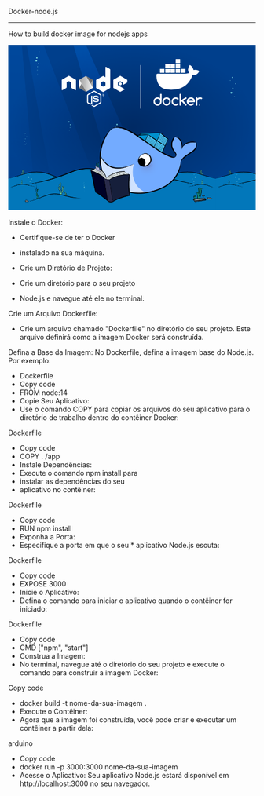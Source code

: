 Docker-node.js
_____________________________________________________________________________________________
How to build docker image for nodejs apps

![docker-node](assets/node-js-docker.png)




<span class="docker-blue">Instale o Docker:</span>
* Certifique-se de ter o Docker
 * instalado na sua máquina.

* Crie um Diretório de Projeto:
* Crie um diretório para o seu projeto 
* Node.js e navegue até ele no terminal.

<span class="docker-blue">Crie um Arquivo Dockerfile:</span>
* Crie um arquivo chamado "Dockerfile" no diretório do seu projeto. Este arquivo definirá como a imagem Docker será construída.

<span class="docker-blue">Defina a Base da Imagem:</span>
No Dockerfile, defina a imagem base do Node.js. Por exemplo:

* Dockerfile
* Copy code
* FROM node:14
* Copie Seu Aplicativo:
* Use o comando COPY para copiar os arquivos do seu aplicativo para o diretório de trabalho dentro do contêiner Docker:

<span class="docker-blue">Dockerfile</span>
* Copy code
* COPY . /app
* Instale Dependências:
* Execute o comando npm install para
* instalar as dependências do seu
* aplicativo no contêiner:

<span class="docker-blue">Dockerfile</span>
* Copy code
* RUN npm install
* Exponha a Porta:
* Especifique a porta em que o seu * aplicativo Node.js escuta:

<span class="docker-blue">Dockerfile</span>
* Copy code
* EXPOSE 3000
* Inicie o Aplicativo:
* Defina o comando para iniciar o aplicativo quando o contêiner for iniciado:

<span class="docker-blue">Dockerfile</span>
* Copy code
* CMD ["npm", "start"]
* Construa a Imagem:
* No terminal, navegue até o diretório do seu projeto e execute o comando para construir a imagem Docker:

<span class="docker-blue">Copy code</span>
* docker build -t nome-da-sua-imagem .
* Execute o Contêiner:
* Agora que a imagem foi construída, você pode criar e executar um contêiner a partir dela:

<span class="docker-blue">arduino</span>
* Copy code
* docker run -p 3000:3000 nome-da-sua-imagem
* Acesse o Aplicativo:
Seu aplicativo Node.js estará disponível em http://localhost:3000 no seu navegador.



